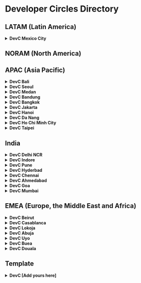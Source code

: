 # Developer Circles Directory

## LATAM (Latin America)

<details>
  <summary>
    <b>DevC Mexico City</b>
  </summary>

  - Lead(s):
    - Adan Figueroa
    - Joshua Pedraza
    - Martin Manriquez
    - Miguel Lopez
    - Rihan Topete
  - Facebook Group: https://www.facebook.com/groups/DevCCiudaddeMexico
  - Github: https://github.com/Facebook-Developers-Circle-CDMX-Retos
</details>

## NORAM (North America)


## APAC (Asia Pacific)

<details>
  <summary>
    <b>DevC Bali</b>
  </summary>

  - Lead(s):
    - [Reza Primasatya](https://github.com/rezaprimasatya)
    - [Teofilus Candra](https://github.com/teofiluscandra)
  - Facebook Group: https://www.facebook.com/groups/DevCBali
  - GitHub: https://github.com/devcbali
</details>

<details>
  <summary>
    <b>DevC Seoul</b>
  </summary>

  - Lead(s):
    - [Yurim Jin](https://github.com/milooy)
    - [Dongwoo Gim](https://github.com/gimdongwoo)
    - [Ian Choi]()
    - [Yeonsoo Jeon]()
  - Facebook Group: https://www.facebook.com/groups/DevCSeoul
  - GitHub: https://github.com/Developer-Circles-Seoul
</details>

<details>
  <summary>
    <b>DevC Medan</b>
  </summary>
  
  - Lead(s):
    - [Sastra Nababan](https://github.com/SastraNababan)
    - [Indra Gunawan](https://github.com/IndraGunawan)
  - Facebook Group: https://www.facebook.com/groups/DevCMedan
  - Github: https://github.com/devc-medan
</details>

<details>
  <summary>
    <b>DevC Bandung</b>
  </summary>

  - Lead(s):
    - [Ahmad Zaky](https://github.com/azaky)
    - Michaela Sandra
  - Facebook Group: https://www.facebook.com/groups/DevCBandung
  - Github: https://github.com/DevCBandung
</details>

<details>
  <summary>
    <b>DevC Bangkok</b>
  </summary>

  - Lead(s):
    - Virot Chiraphadhanakul (Ta)
    - Nattanicha Phatharamalai (Natty)
    - Kan Ouivirach (Kan)
  - Facebook Group: https://www.facebook.com/groups/DevCBangkok
  - Github: https://github.com/devcbkk
</details>

<details>
  <summary>
    <b>DevC Jakarta</b>
  </summary>

  - Lead(s):
    - Anne Regina
    - Luri Darmawan
    - Riza Fahmi
    - Nila Wilda Al Aluf
  - Facebook Group: https://www.facebook.com/groups/DevCJakarta
  - Github: https://github.com/devcjakarta
</details>

<details>
  <summary>
    <b>DevC Hanoi</b>
  </summary>

  - Lead(s):
    - [Le Thanh Hung](https://github.com/hungle90)
  - Facebook Group: https://www.facebook.com/groups/DevCHanoi
  - GitHub: https://github.com/DevCHanoi
</details>

<details>
  <summary>
    <b>DevC Da Nang</b>
  </summary>

  - Lead(s):
    - [Tran Hanh Trang](https://github.com/tranghanhtran)
  - Facebook Group: https://www.facebook.com/groups/devcdanang/
</details>

<details>
  <summary>
    <b>DevC Ho Chi Minh City</b>
  </summary>

  - Lead(s):
    - [Duong The Vinh](https://github.com/leovinh)
  - Facebook Group: https://www.facebook.com/groups/DevCHoChiMinhCity/
</details>

<details>
  <summary>
    <b>DevC Taipei</b>
  </summary>

  - Lead(s):
    - [Kevin Huang](https://github.com/kevinbubu)
    - [Clement Tang](https://github.com/clementtang)
    - [Sean Liu](https://github.com/liushihyen)
  - Facebook Group: https://www.facebook.com/groups/DevCTaipei
  - Github: 
</details>


## India

<details>
  <summary>
    <b>DevC Delhi NCR</b>
  </summary>

  - Lead(s):
    - [Saransh Kataria](https://github.com/saranshkataria)
    - [Harshit Juneja](https://github.com/harshitjuneja)
  - Facebook Group: https://www.facebook.com/groups/DevCDelhiNCR
  - GitHub: https://github.com/facebook-developer-circle-delhi
</details>

<details>
  <summary>
    <b>DevC Indore</b>
  </summary>

  - Lead(s):
    - [Mrinal Jain](https://github.com/mrinaljain)
  - Facebook Group: https://www.facebook.com/groups/DevCIndore
  - Github: https://github.com/devcindore
</details>

<details>
  <summary>
    <b>DevC Pune</b>
  </summary>

  - Lead(s):
    - [Sangeeta Gupta](https://github.com/sangeetagupta2068)
    - Navneet Singh
  - Facebook Group: https://www.facebook.com/groups/DevCPune
  - Github: https://github.com/devcpune
</details>

<details>
  <summary>
    <b>DevC Hyderbad</b>
  </summary>

  - Lead(s): 
    - [Navya Tatikonda](https://github.com/NavyaTatikonda)
  - Facebook Group: https://www.facebook.com/groups/DevCHyderabad
  - Github: https://github.com/DevCHyderabad
</details>

<details>
  <summary>
    <b>DevC Chennai</b>
  </summary>

  - Lead(s):
    - Srikanth Mohan
  - Facebook Group: https://www.facebook.com/groups/DevCChennai
</details>

<details>
  <summary>
    <b>DevC Ahmedabad</b>
  </summary>

  - Lead(s):
    - Rishabh Agnihotri
  - Facebook Group: https://www.facebook.com/groups/DevCAhmedabad
</details>

<details>
  <summary>
    <b>DevC Goa</b>
  </summary>

  - Lead(s):
    - Jonathan Peréira
  - Facebook Group: https://www.facebook.com/groups/DevCGoa
</details>

<details>
  <summary>
    <b>DevC Mumbai</b>
  </summary>

  - Lead(s):
    - Jatin Malhotra
    - Prerak Gala
  - Facebook Group: https://www.facebook.com/groups/DevCMumbai
</details>

## EMEA (Europe, the Middle East and Africa)

<details>
  <summary>
    <b>DevC Beirut</b>
  </summary>

  - Lead(s):
    - [Salah Awad](https://github.com/salahawad)
    - Sarah Abdallah
  - Facebook Group: https://www.facebook.com/groups/DevCBeirut/
  - GitHub: https://github.com/DevCBeirut
</details>

<details>
  <summary>
    <b>DevC Casablanca</b>
  </summary>
  
  - Lead(s):
    - [Mohammed Aboullite](https://github.com/aboullaite)
  - Facebook Group: https://www.facebook.com/groups/DevC.Casablanca/
</details>

<details>
  <summary>
    <b>DevC Lokoja</b>
  </summary>

  - Lead(s):
    - [Bolaji Ayodeji](https://github.com/BolajiAyodeji)
  - Facebook Group: https://facebook.com/groups/devclokoja/
  - Github: https://github.com/devclokoja
</details>

<details>
  <summary>
    <b>DevC Abuja</b>
  </summary>
  
  - Lead(s):
    - [Hassan Sani](https://github.com/inidaname)
    - [Ahmad Abdulaziz](https://github.com/devamaz)
    - [Nafiu Garba](https://github.com/naslig)
    - [Samuel Stephen](https://github.com/samora4biz)
  - Facebook Group: https://www.facebook.com/groups/devcabuja/
  - GitHub: https://github.com/DevCAbuja
</details>

<details>
  <summary>
    <b>DevC Uyo</b>
  </summary>

  - Lead(s):
    - [Edidiong Asikpo](https://github.com/didicodes)
    - [Ekene Christian](https://github.com/officialchriseo)
  - Facebook Group: https://facebook.com/groups/devcuyo
  - Github: https://github.com/devcuyo
</details>

<details>
  <summary>
    <b>DevC Buea</b>
  </summary>

  - Lead(s):
    - [Tane J. Tangu](https://github.com/tanerochris)
  - Facebook Group: https://www.facebook.com/groups/DevCBuea
  - Github: https://github.com/devcbuea
</details>


<details>
  <summary>
    <b>DevC Douala</b>
  </summary>

  - Lead(s):
    - [Herve Dzeudjouo](https://github.com/dherve19)
  - Facebook Group: https://www.facebook.com/groups/devcdouala/
</details>


## Template

<details>
  <summary>
    <b>DevC [Add yours here]</b>
  </summary>

  - Lead(s):
    - [Full Name](Github Profile Link)
  - Facebook Group: [Link to FB Group]
  - Github: [Link to local DevC GitHub repo (if any)]
</details>
